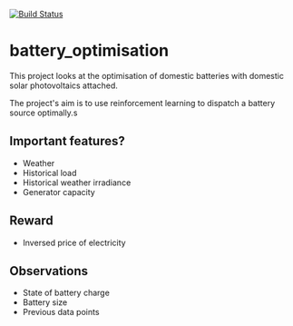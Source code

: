 [![Build Status](https://travis-ci.org/alexanderkell/battery-optimisation.svg?branch=main)](https://travis-ci.org/alexanderkell/battery-optimisation)

battery_optimisation
==============================

This project looks at the optimisation of domestic batteries with domestic solar photovoltaics attached.

The project's aim is to use reinforcement learning to dispatch a battery source optimally.s


Important features?
-------------------

- Weather
- Historical load
- Historical weather irradiance
- Generator capacity


Reward
------

- Inversed price of electricity 

Observations
------------

- State of battery charge
- Battery size
- Previous data points





